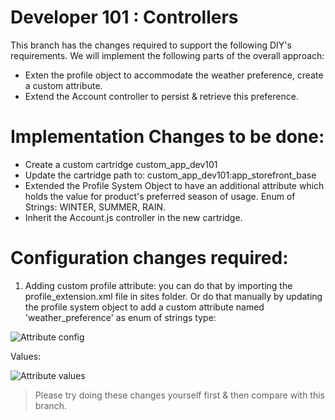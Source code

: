 # Developer 101 : Controllers

This branch has the changes required to support the following DIY's requirements. We will implement the following parts of the overall approach:

* Exten the profile object to accommodate the weather preference, create a custom attribute.
* Extend the Account controller to persist & retrieve this preference.

# Implementation Changes to be done:

* Create a custom cartridge custom_app_dev101
* Update the cartridge path to: custom_app_dev101:app_storefront_base
* Extended the Profile System Object to have an additional attribute which holds the value for product's preferred season of usage. Enum of Strings: WINTER, SUMMER, RAIN. 
* Inherit the Account.js controller in the new cartridge.

# Configuration changes required:
1) Adding custom profile attribute: you can do that by importing the profile_extension.xml file in sites folder.
Or do that manually by updating the profile system object to add a custom attribute named 'weather_preference' as enum of strings type:

![Attribute config](https://github.com/pravngaur/Dev_101/blob/DIY_Controllers/custom_app_dev101/docs/profile_attr_1.png)

Values:

![Attribute values](https://github.com/pravngaur/Dev_101/blob/DIY_Controllers/custom_app_dev101/docs/profile_attr_2.png)

> Please try doing these changes yourself first & then compare with this branch.
